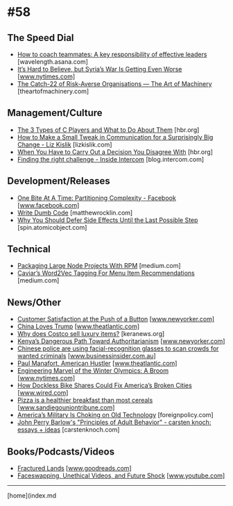 # #58

 ## The Speed Dial
* [How to coach teammates: A key responsibility of effective leaders](https://wavelength.asana.com/coaching-workplace-why-examples/) [wavelength.asana.com]
* [It’s Hard to Believe, but Syria’s War Is Getting Even Worse](https://www.nytimes.com/2018/02/08/world/middleeast/syria-war-idlib.html) [www.nytimes.com]
* [The Catch-22 of Risk-Averse Organisations — The Art of Machinery](https://theartofmachinery.com/2018/02/01/catch_22_risk.html) [theartofmachinery.com]

 ## Management/Culture
* [The 3 Types of C Players and What to Do About Them](https://hbr.org/2018/02/the-3-types-of-c-players-and-what-to-do-about-them) [hbr.org]
* [How to Make a Small Tweak in Communication for a Surprisingly Big Change - Liz Kislik](http://lizkislik.com/make-small-tweak-in-communication-for-big-change/) [lizkislik.com]
* [When You Have to Carry Out a Decision You Disagree With](https://hbr.org/2018/02/when-you-have-to-carry-out-a-decision-you-disagree-with) [hbr.org]
* [Finding the right challenge - Inside Intercom](https://blog.intercom.com/finding-the-right-challenge/) [blog.intercom.com]

 ## Development/Releases
* [One Bite At A Time: Partitioning Complexity - Facebook](https://www.facebook.com/notes/kent-beck/one-bite-at-a-time-partitioning-complexity/1716882961677894/) [www.facebook.com]
* [Write Dumb Code](https://matthewrocklin.com/blog//work/2018/01/27/write-dumb-code) [matthewrocklin.com]
* [Why You Should Defer Side Effects Until the Last Possible Step](https://spin.atomicobject.com/2018/02/08/defer-side-effects/) [spin.atomicobject.com]

 ## Technical
* [Packaging Large Node Projects With RPM](https://medium.com/bbc-design-engineering/packaging-large-node-projects-with-rpm-4d7ae657d199) [medium.com]
* [Caviar’s Word2Vec Tagging For Menu Item Recommendations](https://medium.com/square-corner-blog/caviars-word2vec-tagging-for-menu-item-recommendations-13f63d7f09d8) [medium.com]

 ## News/Other
* [Customer Satisfaction at the Push of a Button](https://www.newyorker.com/magazine/2018/02/05/customer-satisfaction-at-the-push-of-a-button) [www.newyorker.com]
* [China Loves Trump](https://www.theatlantic.com/magazine/archive/2018/03/trump-china/550886/) [www.theatlantic.com]
* [Why does Costco sell luxury items?](http://keranews.org/post/why-does-costco-sell-luxury-items) [keranews.org]
* [Kenya’s Dangerous Path Toward Authoritarianism](https://www.newyorker.com/news/news-desk/kenyas-dangerous-path-toward-authoritarianism) [www.newyorker.com]
* [Chinese police are using facial-recognition glasses to scan crowds for wanted criminals](https://www.businessinsider.com.au/china-police-using-facial-recognition-glasses-2018-2?r=US&IR=T) [www.businessinsider.com.au]
* [Paul Manafort, American Hustler](https://www.theatlantic.com/magazine/archive/2018/03/paul-manafort-american-hustler/550925/) [www.theatlantic.com]
* [Engineering Marvel of the Winter Olympics: A Broom](https://www.nytimes.com/2018/02/06/sports/olympics/curling-smart-broom.html?smid=tw-nytimes&smtyp=cur) [www.nytimes.com]
* [How Dockless Bike Shares Could Fix America’s Broken Cities](https://www.wired.com/story/chinese-dockless-bikes-revolution/) [www.wired.com]
* [Pizza is a healthier breakfast than most cereals](http://www.sandiegouniontribune.com/lifestyle/food-and-cooking/sns-dailymeal-1868354-healthy-eating-pizza-healthier-breakfast-cereal-20180126-story.html) [www.sandiegouniontribune.com]
* [America’s Military Is Choking on Old Technology](http://foreignpolicy.com/2018/01/29/americas-military-is-choking-on-old-technology/) [foreignpolicy.com]
* [John Perry Barlow's "Principles of Adult Behavior" - carsten knoch: essays + ideas](https://carstenknoch.com/2011/01/john-perry-barlows-principles-of-adult-behavior/) [carstenknoch.com]

 ## Books/Podcasts/Videos
* [Fractured Lands](https://www.goodreads.com/book/show/33571704-fractured-lands) [www.goodreads.com]
* [Faceswapping, Unethical Videos, and Future Shock](https://www.youtube.com/watch?v=OCLaeBAkFAY) [www.youtube.com]
___
[home](index.md
